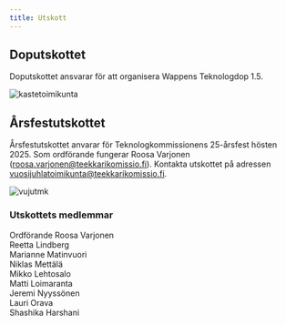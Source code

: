 ```yaml
---
title: Utskott
---
```

## Doputskottet

Doputskottet ansvarar för att organisera Wappens Teknologdop 1.5.

![kastetoimikunta](/images/kastetoimikunta.jpg)

## Årsfestutskottet

Årsfestutskottet anvarar för Teknologkommissionens 25-årsfest hösten 2025. Som ordförande fungerar Roosa Varjonen (roosa.varjonen@teekkarikomissio.fi). Kontakta utskottet på adressen vuosijuhlatoimikunta@teekkarikomissio.fi. 

![vujutmk](/images/vujutmk.jpg)

### Utskottets medlemmar

Ordförande Roosa Varjonen\
Reetta Lindberg\
Marianne Matinvuori\
Niklas Mettälä\
Mikko Lehtosalo\
Matti Loimaranta\
Jeremi Nyyssönen\
Lauri Orava\
Shashika Harshani
